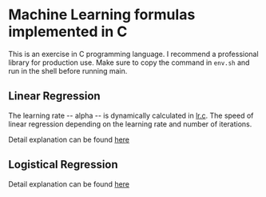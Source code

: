 # Machine Learning formulas implemented in C

This is an exercise in C programming language.
I recommend a professional library for production use.
Make sure to copy the command in `env.sh` and run in the shell before running main.

## Linear Regression

The learning rate -- alpha -- is dynamically calculated in [lr.c](https://github.com/liangcorp/ml_c/blob/c4df85af05f9210243a617cc733b680506c8eadf/src/lr.c#L60-L63). The speed
of linear regression depending on the learning rate and number of iterations.

Detail explanation can be found [here](https://github.com/liangcorp/machine_learning_c/blob/main/src/linear_regression)

## Logistical Regression

Detail explanation can be found [here](https://github.com/liangcorp/ml_c/tree/main/src/logistic_regression)
